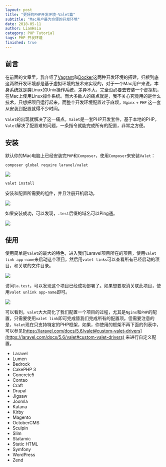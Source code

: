 ```yaml
---
layout: post
title: "更好的PHP开发环境-Valet篇"
subtitle: "Mac用户最为方便的开发环境"
date: 2018-05-11
author: LiamHsia
category: PHP Tutorial
tags: PHP 开发环境
finished: true
---
```


## 前言

在前面的文章里，我介绍了[Vagrant](http://www.blue7wings.com/php%20tutorial/Better-Dev-Envirenment-Vagrant.html)和[Docker](http://www.blue7wings.com/php%20tutorial/Better-Dev-Envirenment-Docker.html)这两种开发环境的搭建，归根到底这两种开发环境都是基于虚拟环境的技术来实现的，对于一个Mac用户来说，本身系统就是类Linux的Unix操作系统，差异不大，完全没必要去安装一个虚拟机，在Mac上使用Linux操作系统。而大多数人的痛点就是，我不关心究竟用的是什么技术，只想把项目运行起来，而整个开发环境配置过于麻烦，`Nginx` + `PHP` 这一套从安装到配置就得不少时间。

`Valet`的出现就解决了这一痛点。`Valet`是一套PHP开发套件，基于本地的PHP，`Valet`解决了配置难的问题，一条指令就能完成所有的配置，非常之方便。

## 安装

默认你的Mac电脑上已经安装完`PHP`和`Composer`，使用`Composer`来安装`Valet`：

```
composer global require laravel/valet
```

![](http://ooyc2y4k2.bkt.clouddn.com/2018-08-11-Jietu20180811-171418%402x.jpg)

```
valet install 
```

安装和配置所需要的组件，并且注册开机启动。

![](http://ooyc2y4k2.bkt.clouddn.com/2018-08-11-Jietu20180811-172924%402x.jpg)

如果安装成功，可以发现，`.test`后缀的域名可以Ping通。

![](http://ooyc2y4k2.bkt.clouddn.com/2018-08-11-Jietu20180811-173152%402x.jpg)

## 使用
使用简单是`Valet`的最大的特色，进入我们Laravel项目所在的项目，使用`valet link app-name`来启动这个项目，然后用`valet links`可以查看所有已经启动的项目，和关联的文件目录。

![](http://ooyc2y4k2.bkt.clouddn.com/2018-08-11-Jietu20180811-174549%402x.jpg)

访问`la.test`，可以发现这个项目已经成功部署了。如果想要取消关联此项目，使用`valet unlink app-name`即可。

![](http://ooyc2y4k2.bkt.clouddn.com/2018-08-11-Jietu20180811-174832%402x.jpg)

可以看到，`valet`大大简化了我们配置一个项目的过程，尤其是`Nginx`和`PHP`的配置，只需要使用`valet link`即可完成替我们完成所有的配置项。但需要注意的是，`Valet`现在只支持特定的PHP框架，如果，你使用的框架不再下面的列表中，可以参见[https://laravel.com/docs/5.6/valet#custom-valet-drivers](https://laravel.com/docs/5.6/valet#custom-valet-drivers) 来进行自定义配置。

- Laravel
- Lumen
- Bedrock
- CakePHP 3
- Concrete5
- Contao
- Craft
- Drupal
- Jigsaw
- Joomla
- Katana
- Kirby
- Magento
- OctoberCMS
- Sculpin
- Slim
- Statamic
- Static HTML
- Symfony
- WordPress
- Zend
